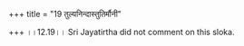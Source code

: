 +++
title = "19 तुल्यनिन्दास्तुतिर्मौनी"

+++
।।12.19।। Sri Jayatirtha did not comment on this sloka.
